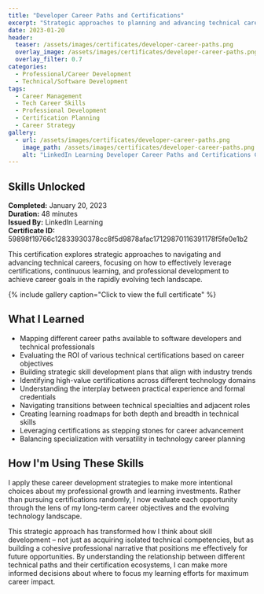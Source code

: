 ```yaml
---
title: "Developer Career Paths and Certifications"
excerpt: "Strategic approaches to planning and advancing technical careers through targeted skill development and certifications"
date: 2023-01-20
header:
  teaser: /assets/images/certificates/developer-career-paths.png
  overlay_image: /assets/images/certificates/developer-career-paths.png
  overlay_filter: 0.7
categories:
  - Professional/Career Development
  - Technical/Software Development
tags:
  - Career Management
  - Tech Career Skills
  - Professional Development
  - Certification Planning
  - Career Strategy
gallery:
  - url: /assets/images/certificates/developer-career-paths.png
    image_path: /assets/images/certificates/developer-career-paths.png
    alt: "LinkedIn Learning Developer Career Paths and Certifications Certificate"
---
```


## Skills Unlocked

**Completed:** January 20, 2023  
**Duration:** 48 minutes  
**Issued By:** LinkedIn Learning  
**Certificate ID:** 59898f19766c12833930378cc8f5d9878afac17129870116391178f5fe0e1b2

This certification explores strategic approaches to navigating and advancing technical careers, focusing on how to effectively leverage certifications, continuous learning, and professional development to achieve career goals in the rapidly evolving tech landscape.

{% include gallery caption="Click to view the full certificate" %}

## What I Learned

* Mapping different career paths available to software developers and technical professionals
* Evaluating the ROI of various technical certifications based on career objectives
* Building strategic skill development plans that align with industry trends
* Identifying high-value certifications across different technology domains
* Understanding the interplay between practical experience and formal credentials
* Navigating transitions between technical specialties and adjacent roles
* Creating learning roadmaps for both depth and breadth in technical skills
* Leveraging certifications as stepping stones for career advancement
* Balancing specialization with versatility in technology career planning

## How I'm Using These Skills

I apply these career development strategies to make more intentional choices about my professional growth and learning investments. Rather than pursuing certifications randomly, I now evaluate each opportunity through the lens of my long-term career objectives and the evolving technology landscape.

This strategic approach has transformed how I think about skill development – not just as acquiring isolated technical competencies, but as building a cohesive professional narrative that positions me effectively for future opportunities. By understanding the relationship between different technical paths and their certification ecosystems, I can make more informed decisions about where to focus my learning efforts for maximum career impact.